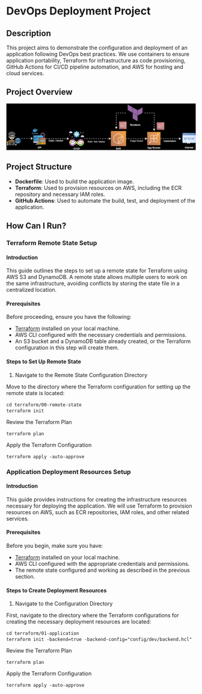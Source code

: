 # DevOps Deployment Project
## Description

This project aims to demonstrate the configuration and deployment of an application following DevOps best practices. We use containers to ensure application portability, Terraform for infrastructure as code provisioning, GitHub Actions for CI/CD pipeline automation, and AWS for hosting and cloud services.

## Project Overview

![](./image/flow.drawio%20.svg)

## Project Structure

- **Dockerfile**: Used to build the application image.
- **Terraform**: Used to provision resources on AWS, including the ECR repository and necessary IAM roles.
- **GitHub Actions**: Used to automate the build, test, and deployment of the application.

## How Can I Run?

### Terraform Remote State Setup

#### Introduction

This guide outlines the steps to set up a remote state for Terraform using AWS S3 and DynamoDB. A remote state allows multiple users to work on the same infrastructure, avoiding conflicts by storing the state file in a centralized location.

#### Prerequisites

Before proceeding, ensure you have the following:

- [Terraform](https://www.terraform.io/downloads.html) installed on your local machine.
- AWS CLI configured with the necessary credentials and permissions.
- An S3 bucket and a DynamoDB table already created, or the Terraform configuration in this step will create them.

#### Steps to Set Up Remote State

1. Navigate to the Remote State Configuration Directory

Move to the directory where the Terraform configuration for setting up the remote state is located:

```
cd terraform/00-remote-state
terraform init
```

Review the Terraform Plan

```
terraform plan
```

Apply the Terraform Configuration

```
terraform apply -auto-approve
```

### Application Deployment Resources Setup

#### Introduction

This guide provides instructions for creating the infrastructure resources necessary for deploying the application. We will use Terraform to provision resources on AWS, such as ECR repositories, IAM roles, and other related services.

#### Prerequisites

Before you begin, make sure you have:

- [Terraform](https://www.terraform.io/downloads.html) installed on your local machine.
- AWS CLI configured with the appropriate credentials and permissions.
- The remote state configured and working as described in the previous section.

#### Steps to Create Deployment Resources

1. Navigate to the Configuration Directory

First, navigate to the directory where the Terraform configurations for creating the necessary deployment resources are located:

```
cd terraform/01-application
terraform init -backend=true -backend-config="config/dev/backend.hcl"
```

Review the Terraform Plan

```
terraform plan
```

Apply the Terraform Configuration

```
terraform apply -auto-approve
```
